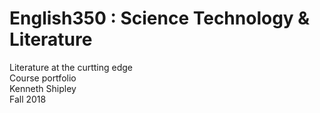 # English350 : Science Technology & Literature
Literature at the curtting edge<br>
Course portfolio<br>
Kenneth Shipley<br>
Fall 2018<br>

